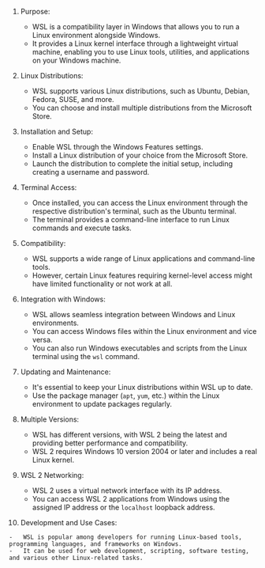 1.  Purpose:
    
    -   WSL is a compatibility layer in Windows that allows you to run a Linux environment alongside Windows.
    -   It provides a Linux kernel interface through a lightweight virtual machine, enabling you to use Linux tools, utilities, and applications on your Windows machine.
2.  Linux Distributions:
    
    -   WSL supports various Linux distributions, such as Ubuntu, Debian, Fedora, SUSE, and more.
    -   You can choose and install multiple distributions from the Microsoft Store.
3.  Installation and Setup:
    
    -   Enable WSL through the Windows Features settings.
    -   Install a Linux distribution of your choice from the Microsoft Store.
    -   Launch the distribution to complete the initial setup, including creating a username and password.
4.  Terminal Access:
    
    -   Once installed, you can access the Linux environment through the respective distribution's terminal, such as the Ubuntu terminal.
    -   The terminal provides a command-line interface to run Linux commands and execute tasks.
5.  Compatibility:
    
    -   WSL supports a wide range of Linux applications and command-line tools.
    -   However, certain Linux features requiring kernel-level access might have limited functionality or not work at all.
6.  Integration with Windows:
    
    -   WSL allows seamless integration between Windows and Linux environments.
    -   You can access Windows files within the Linux environment and vice versa.
    -   You can also run Windows executables and scripts from the Linux terminal using the `wsl` command.
7.  Updating and Maintenance:
    
    -   It's essential to keep your Linux distributions within WSL up to date.
    -   Use the package manager (`apt`, `yum`, etc.) within the Linux environment to update packages regularly.
8.  Multiple Versions:
    
    -   WSL has different versions, with WSL 2 being the latest and providing better performance and compatibility.
    -   WSL 2 requires Windows 10 version 2004 or later and includes a real Linux kernel.
9.  WSL 2 Networking:
    
    -   WSL 2 uses a virtual network interface with its IP address.
    -   You can access WSL 2 applications from Windows using the assigned IP address or the `localhost` loopback address.
10.  Development and Use Cases:
    
    -   WSL is popular among developers for running Linux-based tools, programming languages, and frameworks on Windows.
    -   It can be used for web development, scripting, software testing, and various other Linux-related tasks.